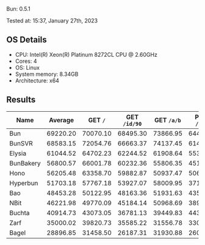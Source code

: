 Bun: 0.5.1

Tested at: 15:37, January 27th, 2023

## OS Details
- CPU: Intel(R) Xeon(R) Platinum 8272CL CPU @ 2.60GHz
- Cores: 4
- OS: Linux
- System memory: 8.34GB
- Architecture: x64

## Results
| Name | Average | GET `/` | GET `/id/90` | GET `/a/b` | POST `/json` |
| --- | --- | --- | --- | --- | --- | 
| Bun | 69220.20 | 70070.10 | 68495.30 | 73866.95 | 64448.43 |
| BunSVR | 68583.15 | 72054.76 | 66663.37 | 74137.45 | 61477.02 |
| Elysia | 61044.52 | 64702.23 | 62244.52 | 61908.64 | 55322.68 |
| BunBakery | 56800.57 | 66001.78 | 60232.36 | 55806.35 | 45161.79 |
| Hono | 56205.48 | 63358.70 | 59882.87 | 50937.47 | 50642.88 |
| Hyperbun | 51703.18 | 57767.18 | 53927.07 | 58009.95 | 37108.50 |
| Bao | 48453.28 | 50122.95 | 48163.36 | 51931.63 | 43595.17 |
| NBit | 46221.98 | 49770.09 | 45184.14 | 50968.69 | 38964.99 |
| Buchta | 40914.73 | 43073.05 | 36781.13 | 39449.83 | 44354.91 |
| Zarf | 35000.02 | 39820.73 | 35585.22 | 31556.78 | 33037.35 |
| Bagel | 28896.85 | 31458.50 | 26187.31 | 31930.88 | 26010.70 |